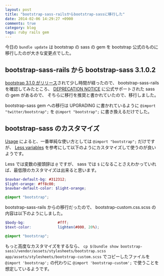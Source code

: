 ```yaml
---
layout: post
title: "bootstrap-sass-railsからbootstrap-sassに移行した"
date: 2014-02-06 14:29:27 +0900
comments: true
category: blog
tags: ruby rails gem
---
```

今日の `bundle update` は bootstrap の sass の gem を bootstrap 公式のものに移行したのが大きな変更点でした。

<!--more-->

## bootstrap-sass-rails から bootstrap-sass 3.1.0.2

[bootstrap 3.1.0 がリリース](http://blog.getbootstrap.com/2014/01/30/bootstrap-3-1-0-released/)されて少し時間が経ったので、
bootstrap-sass-rails を確認してみたところ、
[DEPRECATION NOTICE](https://github.com/yabawock/bootstrap-sass-rails#deprecation-notice)
に公式サポートされた sass の gem があるので、
そちらに移行を推奨と書かれていたので、移行しました。

bootstrap-sass gem への移行は UPGRADING に書かれているように `@import "twitter/bootstrap";` を `@import "bootstrap";` に書き換えるだけでした。

## bootstrap-sass のカスタマイズ

[Usage](https://github.com/twbs/bootstrap-sass#usage)
によると、一番単純な使い方としては `@import "bootstrap";` だけですが、
[Less variables](http://getbootstrap.com/customize/#less-variables)
を参考にして以下のようにカスタマイズして使うのが良いようです。

Less では変数の接頭辞は `@` ですが、 sass では `$` になることさえわかっていれば、最低限のカスタマイズは出来ると思います。

```scss
$navbar-default-bg: #312312;
$light-orange: #ff8c00;
$navbar-default-color: $light-orange;

@import "bootstrap";
```

bootstrap-sass-rails からの移行だったので、
bootstrap-custom.css.scss の内容は以下のようにしました。

```scss
$body-bg:               #fff;
$text-color:            lighten(#000, 20%);

@import "bootstrap";
```

もっと高度なカスタマイズをするなら、
`cp $(bundle show bootstrap-sass)/vendor/assets/stylesheets/bootstrap.scss app/assets/stylesheets/bootstrap-custom.scss`
でコピーしたファイルを
`@import 'bootstrap';`
の代わりに
`@import 'bootstrap-custom';`
で使うことを想定しているようです。
